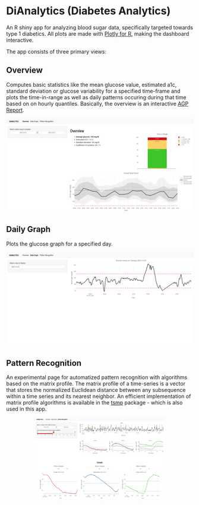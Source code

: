 # DiAnalytics (Diabetes Analytics)
An R shiny app for analyzing blood sugar data, specifically targeted towards type 1 diabetics. All plots are made with [Plotly for R](https://plotly.com/r/), making the dashboard interactive. 

The app consists of three primary views:

## Overview
Computes basic statistics like the mean glucose value, estimated a1c, standard deviation or glucose variability for a specified time-frame and plots the time-in-range as well as daily patterns occuring during that time based on on hourly quantiles. Basically, the overview is an interactive [AGP Report](http://www.agpreport.org/agp/agpreports).

![Overview Screenshot](/screenshots/dianalytics_overview.png)

## Daily Graph
Plots the glucose graph for a specified day.

![Daily Screenshot](/screenshots/dianalytics_daily.png)

## Pattern Recognition
An experimental page for automatized pattern recognition with algorithms based on the matrix profile. The matrix profile of a time-series is a vector that stores the normalized Euclidean distance between any subsequence within a time series and its nearest neighbor. An efficient implementation of matrix profile algorithms is available in the [tsmp](https://github.com/matrix-profile-foundation/tsmp) package - which is also used in this app.

<center>
  <img src="/screenshots/dianalytics_patterns.png" width="70%"/>
</center>
